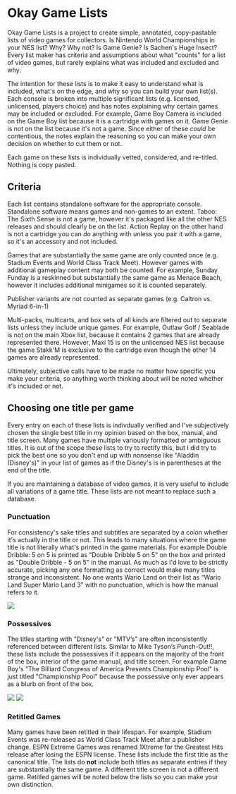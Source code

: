 # Okay Game Lists
Okay Game Lists is a project to create simple, annotated, copy-pastable lists of video games for collectors. Is Nintendo World Championships in your NES list? Why? Why not? Is Game Genie? Is Sachen's Huge Insect? Every list maker has criteria and assumptions about what "counts" for a list of video games, but rarely explains what was included and excluded and why.

The intention for these lists is to make it easy to understand what is included, what's on the edge, and why so you can build your own list(s). Each console is broken into multiple significant lists (e.g. licensed, unlicensed, players choice) and has notes explaining why certain games may be included or excluded. For example, Game Boy Camera is included on the Game Boy list because it is a cartridge with games on it. Game Genie is not on the list because it's not a game. Since either of these _could_ be  contentious, the notes explain the reasoning so you can make your own decision on whether to cut them or not.

Each game on these lists is individually vetted, considered, and re-titled. Nothing is copy pasted.

## Criteria

Each list contains standalone software for the appropriate console. Standalone software means games and non-games to an extent. Taboo: The Sixth Sense is not a game, however it's packaged like all the other NES releases and should clearly be on the list. Action Replay on the other hand is not a cartridge you can do anything with unless you pair it with a game, so it's an accessory and not included.

Games that are substantially the same game are only counted once (e.g. Stadium Events and World Class Track Meet). However games with additional gameplay content may both be counted. For example, Sunday Funday is a reskinned but substantially the same game as Menace Beach, however it includes additional minigames so it is counted separately.

Publisher variants are not counted as separate games (e.g. Caltron vs. Myriad 6-in-1)

Multi-packs, multicarts, and box sets of all kinds are filtered out to separate lists unless they include unique games. For example, Outlaw Golf / Seablade is not on the main Xbox list, because it contains 2 games that are already represented there. However, Maxi 15 is on the unlicensed NES list because the game Stakk'M is exclusive to the cartridge even though the other 14 games are already represented.

Ultimately, subjective calls have to be made no matter how specific you make your criteria, so anything worth thinking about will be noted whether it's included or not.

## Choosing one title per game

Every entry on each of these lists is indivdually verified and I've subjectively chosen the single best title in my opinion based on the box, manual, and title screen. Many games have multiple variously formatted or ambiguous titles. It is out of the scope these lists to try to rectify this, but I did try to pick the best one so you don't end up with nonsense like "Aladdin (Disney's)" in your list of games as if the Disney's is in parentheses at the end of the title.

If you are maintaining a database of video games, it is very useful to include all variations of a game title. These lists are not meant to replace such a database.

### Punctuation

For consistency's sake titles and subtitles are separated by a colon whether it's actually in the title or not. This leads to many situations where the game title is not literally what's printed in the game materials. For example Double Dribble: 5 on 5 is printed as "Double Dribble 5 on 5" on the box and printed as "Double Dribble - 5 on 5" in the manual. As much as I'd love to be strictly accurate, picking any one formatting as correct would make many titles strange and inconsistent. No one wants Wario Land on their list as “Wario Land Super Mario Land 3” with no punctuation, which is how the manual refers to it.

![](https://i.imgur.com/TwIkSpu.png)

### Possessives

The titles starting with "Disney's" or “MTV’s” are often inconsistently referenced between different lists. Similar to Mike Tyson’s Punch-Out!!, these lists include the possessives if it appears on the majority of the front of the box, interior of the game manual, and title screen. For example Game Boy's "The Billiard Congress of America Presents Championship Pool" is just titled "Championship Pool" because the possessive only ever appears as a blurb on front of the box.

![](https://i.imgur.com/ZZZ0mye.png)
![](https://i.imgur.com/co7ikeh.png)

### Retitled Games

Many games have been retitled in their lifespan. For example, Stadium Events was re-released as World Class Track Meet after a publisher change. ESPN Extreme Games was renamed 1Xtreme for the Greatest Hits release after losing the ESPN license. These lists include the first title as the canonical title. The lists do **not** include both titles as separate entries if they are substantially the same game. A different title screen is not a different game. Retitled games will be noted below the lists so you can make your own distinction.

